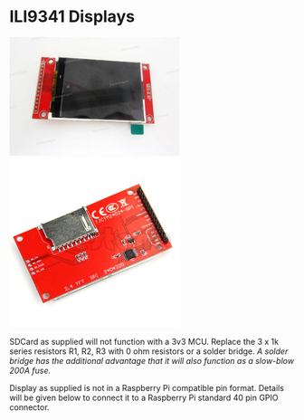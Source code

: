 # ILI9341 Displays


<p align="left">
<img src="images/pic1.jpg" width="300" />  
<img src="images/pic2.jpg" width="300" /> 
<br>

SDCard as supplied will not function with a 3v3 MCU. Replace the 3 x 1k series resistors R1, R2, R3 with 0 ohm resistors or a solder bridge. *A solder bridge has the additional advantage that it will also function as a slow-blow 200A fuse.*

Display as supplied is not in a Raspberry Pi compatible pin format. Details will be given below to connect it to a Raspberry Pi standard 40 pin GPIO connector.

